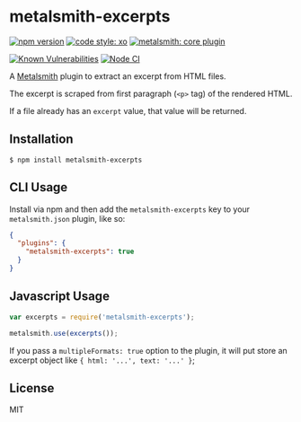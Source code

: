 # metalsmith-excerpts

[![npm version][npm-badge]][npm-url]
[![code style: xo][xo-badge]][xo-url]
[![metalsmith: core plugin][metalsmith-badge]][metalsmith-url]

[![Known Vulnerabilities][snyk-badge]][synk-url]
[![Node CI][action-badge]][action-url]

A [Metalsmith](http://metalsmith.io) plugin to extract an excerpt from HTML files.

The excerpt is scraped from first paragraph (`<p>` tag) of the rendered HTML.

If a file already has an `excerpt` value, that value will be returned.

## Installation

    $ npm install metalsmith-excerpts

## CLI Usage

  Install via npm and then add the `metalsmith-excerpts` key to your `metalsmith.json` plugin, like so:

```json
{
  "plugins": {
    "metalsmith-excerpts": true
  } 
}
```

## Javascript Usage

```js
var excerpts = require('metalsmith-excerpts');

metalsmith.use(excerpts());
```

If you pass a `multipleFormats: true` option to the plugin, it will put store
an excerpt object like `{ html: '...', text: '...' }`;

## License

MIT

[npm-badge]: https://img.shields.io/npm/v/metalsmith-excerpts.svg
[npm-url]: https://www.npmjs.com/package/metalsmith-excerpts
[xo-badge]: https://img.shields.io/badge/code_style-xo-ff69b4.svg?longCache=true
[xo-url]: https://github.com/xojs/xo
[metalsmith-badge]: https://img.shields.io/badge/metalsmith-core_plugin-green.svg?longCache=true
[metalsmith-url]: http://metalsmith.io
[snyk-badge]: https://snyk.io/test/github/segmentio/metalsmith-excerpts/badge.svg?targetFile=package.json
[synk-url]: https://snyk.io/test/github/segmentio/metalsmith-excerpts?targetFile=package.json

[action-url]: https://github.com/segmentio/metalsmith-excerpts/actions?query=workflow%3A%22Node+CI%22
[action-badge]: https://github.com/segmentio/metalsmith-excerpts/workflows/Node%20CI/badge.svg
